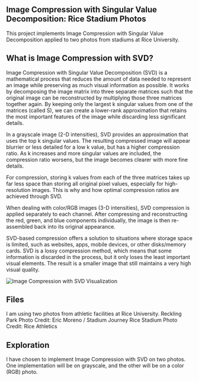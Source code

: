 ## Image Compression with Singular Value Decomposition: Rice Stadium Photos

This project implements Image Compression with Singular Value Decomposition applied to two photos from stadiums at Rice University.

## What is Image Compression with SVD?

Image Compression with Singular Value Decomposition (SVD) is a mathematical process that reduces the amount of data needed to represent an image while preserving as much visual information as possible. It works by decomposing the image matrix into three separate matrices such that the original image can be reconstructed by multiplying those three matrices together again. By keeping only the largest k singular values from one of the matrices (called S), we can create a lower-rank approximation that retains the most important features of the image while discarding less significant details.

In a grayscale image (2-D intensities), SVD provides an approximation that uses the top k singular values. The resulting compressed image will appear blurrier or less detailed for a low k value, but has a higher compression ratio. As k increases and more singular values are included, the compression ratio worsens, but the image becomes clearer with more fine details. 

For compression, storing k values from each of the three matrices takes up far less space than storing all original pixel values, especially for high-resolution images. This is why and how optimal compression ratios are achieved through SVD.

When dealing with color/RGB images (3-D intensities), SVD compression is applied separately to each channel. After compressing and reconstructing the red, green, and blue components individually, the image is then re-assembled back into its original appearance.

SVD-based compression offers a solution to situations where storage space is limited, such as websites, apps, mobile devices, or other disks/memory cards. SVD is a lossy compression method, which means that some information is discarded in the process, but it only loses the least important visual elements. The result is a smaller image that still maintains a very high visual quality. 

![Image Compression with SVD Visualization](svd_viz.png)

## Files

I am using two photos from athletic facilities at Rice University.
Reckling Park Photo Credit: Eric Moreno / Stadium Journey
Rice Stadium Photo Credit: Rice Athletics

## Exploration

I have chosen to implement Image Compression with SVD on two photos. One implementation will be on grayscale, and the other will be on a color (RGB) photo. 
